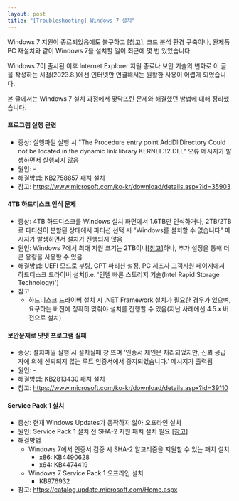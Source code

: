 ```yaml
---
layout: post
title: "[Troubleshooting] Windows 7 설치"
---
```

Windows 7 지원이 종료되었음에도 불구하고 [[참고]](https://support.microsoft.com/ko-kr/windows/windows-7-%EC%A7%80%EC%9B%90%EC%9D%80-2020%EB%85%84-1%EC%9B%94-14%EC%9D%BC%EC%97%90-%EC%A2%85%EB%A3%8C%EB%90%98%EC%97%88%EC%8A%B5%EB%8B%88%EB%8B%A4-b75d4580-2cc7-895a-2c9c-1466d9a53962), 코드 분석 환경 구축이나, 완제품 PC 재설치와 같이 Windows 7을 설치할 일이 최근에 몇 번 있었습니다.

Windows 7이 출시된 이후 Internet Explorer 지원 종료나 보안 기술의 변화로 이 글을 작성하는 시점(2023.8.)에선 인터넷만 연결해서는 원활한 사용이 어렵게 되었습니다.

본 글에서는 Windows 7 설치 과정에서 맞닥뜨린 문제와 해결했던 방법에 대해 정리했습니다.

#### 프로그램 실행 관련
* 증상: 실행파일 실행 시 "The Procedure entry point AddDllDirectory Could not be located in the dynamic link library KERNEL32.DLL" 오류 메시지가 발생하면서 실행되지 않음
* 원인: -
* 해결방법: KB2758857 패치 설치
* 참고: 
https://www.microsoft.com/ko-kr/download/details.aspx?id=35903

#### 4TB 하드디스크 인식 문제
* 증상: 4TB 하드디스크를 Windows 설치 화면에서 1.6TB만 인식하거나, 2TB/2TB로 파티션이 분할된 상태에서 파티션 선택 시 "Windows를 설치할 수 없습니다" 메시지가 발생하면서 설치가 진행되지 않음
* 원인: Windows 7에서 최대 지원 크기는 2TB이나[[참고]](https://learn.microsoft.com/ko-kr/troubleshoot/windows-server/backup-and-storage/support-for-hard-disks-exceeding-2-tb)하나, 추가 설정을 통해 더 큰 용량을 사용할 수 있음
* 해결방법: UEFI 모드로 부팅, GPT 파티션 설정, PC 제조사 고객지원 페이지에서 하드디스크 드라이버 설치(i.e. '인텔 빠른 스토리지 기술(Intel Rapid Storage Technology)')
* 참고
  * 하드디스크 드라이버 설치 시 .NET Framework 설치가 필요한 경우가 있으며, 요구하는 버전에 정확히 맞춰야 설치를 진행할 수 있음(지난 사례에선 4.5.x 버전으로 설치)

#### 보안문제로 닷넷 프로그램 실패
* 증상: 설치파일 실행 시 설치실패 창 뜨며 '인증서 체인은 처리되었지만, 신뢰 공급자에 의해 신뢰되지 않는 루트 인증서에서 중지되었습니다.' 메시지가 출력됨
* 원인: -
* 해결방법: KB2813430 패치 설치
* 참고: https://www.microsoft.com/ko-kr/download/details.aspx?id=39110

#### Service Pack 1 설치
* 증상: 현재 Windows Updates가 동작하지 않아 오프라인 설치
* 원인: Service Pack 1 설치 전 SHA-2 지원 패치 설치 필요 [[참고]](https://support.microsoft.com/ko-kr/topic/windows-%EB%B0%8F-wsus%EC%9D%98-2019-sha-2-%EC%BD%94%EB%93%9C-%EC%84%9C%EB%AA%85-%EC%A7%80%EC%9B%90-%EC%9A%94%EA%B5%AC-%EC%82%AC%ED%95%AD-64d1c82d-31ee-c273-3930-69a4cde8e64f)
* 해결방법
  * Windows 7에서 인증서 검증 시 SHA-2 알고리즘을 지원할 수 있는 패치 설치
    * x86: KB4490628
    * x64: KB4474419
  * Windows 7 Service Pack 1 오프라인 설치
    * KB976932
* 참고: https://catalog.update.microsoft.com/Home.aspx

